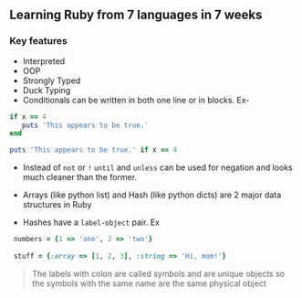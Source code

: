 ## Learning Ruby from 7 languages in 7 weeks

### Key features
- Interpreted
- OOP
- Strongly Typed
- Duck Typing
- Conditionals can be written in both one line or in blocks. Ex-

```ruby
if x == 4
   puts 'This appears to be true.'
end

puts 'This appears to be true.' if x == 4
```

- Instead of `not` or `!` `until` and `unless` can be used for negation and looks much cleaner than the former.

- Arrays (like python list) and Hash (like python dicts) are 2 major data structures in Ruby

- Hashes have a `label-object` pair. Ex

```ruby
 numbers = {1 => 'one', 2 => 'two'}
 
 stuff = {:array => [1, 2, 3], :string => 'Hi, mom!'}
```

> The labels with colon are called symbols and are unique objects so the symbols with the same name are the same physical object

